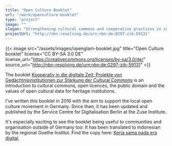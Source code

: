 ```yaml
---
title: "Open Culture Booklet"
url: "/work/openculture-booklet"
type: "project"
image: ""
slogan: "Strengthening cultural commons and cooperative practices in cultural heritage institutions"
projectUrl: "http://nbn-resolving.de/urn:nbn:de:0297-zib-59131"
---
```


{{< image src="/assets/images/openglam-booklet.jpg" title="Open Culture booklet" license="CC BY-SA 3.0 DE" license_url="https://creativecommons.org/licenses/by-sa/3.0/de/" source_url="http://nbn-resolving.de/urn:nbn:de:0297-zib-59131" >}}

The booklet [Kooperativ in die digitale Zeit: Projekte von Gedächtnisinstitutionen zur Stärkung der Cultural Commons](http://nbn-resolving.de/urn:nbn:de:0297-zib-59131) is an introduction to cultural commons, open licences, the public domain and the values of open cultural data for heritage institutions.

I've written this booklet in 2016 with the aim to support the local open culture movement in Germany. Since then, it has been updated and published by the Service Centre for Digitalisation Berlin at the Zuse Institute.

It's especially exciting to see the booklet being useful to communities and organisation outside of Germany too: It has been translated to Indonesian by the regional Goethe Institut. Find the copy here: [Kerja sama pada era digital](https://www.goethe.de/resources/files/pdf202/buklet-kerja-sama-pada-era-digital.pdf).
